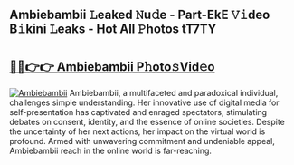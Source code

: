 ## Ambiebambii 𝙻eaked 𝙽u𝚍e - Part-EkE 𝚅𝚒deo B𝚒kini 𝙻eaks - Hot All 𝙿hotos tT7TY

# <h2><a href="http://ld2l8d.urlbe.top/?page=Ambiebambii">🔗🔗👉👉 Ambiebambii P𝚑oto𝚜Vid𝚎o</a></h2>

[![Ambiebambii](https://i.imgur.com/eBuTRDB.gif)](http://ld2l8d.urlbe.top/?page=Ambiebambii)
Ambiebambii, a multifaceted and paradoxical individual, challenges simple understanding. Her innovative use of digital media for self-presentation has captivated and enraged spectators, stimulating debates on consent, identity, and the essence of online societies. Despite the uncertainty of her next actions, her impact on the virtual world is profound. Armed with unwavering commitment and undeniable appeal, Ambiebambii reach in the online world is far-reaching.
